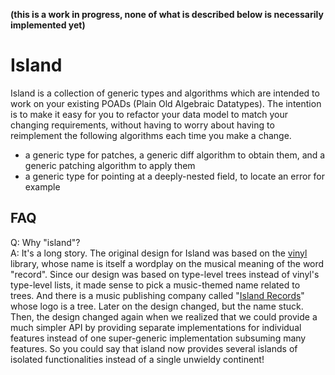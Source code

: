 **(this is a work in progress, none of what is described below is necessarily implemented yet)**

Island
===

Island is a collection of generic types and algorithms which are intended to work on your existing POADs (Plain Old Algebraic Datatypes). The intention is to make it easy for you to refactor your data model to match your changing requirements, without having to worry about having to reimplement the following algorithms each time you make a change.

* a generic type for patches, a generic diff algorithm to obtain them, and a generic patching algorithm to apply them
* a generic type for pointing at a deeply-nested field, to locate an error for example

FAQ
---

Q: Why "island"?  
A: It's a long story. The original design for Island was based on the [vinyl](http://hackage.haskell.org/package/vinyl) library, whose name is itself a wordplay on the musical meaning of the word "record". Since our design was based on type-level trees instead of vinyl's type-level lists, it made sense to pick a music-themed name related to trees. And there is a music publishing company called "[Island Records](https://en.wikipedia.org/wiki/Island_Records)" whose logo is a tree. Later on the design changed, but the name stuck.  
Then, the design changed again when we realized that we could provide a much simpler API by providing separate implementations for individual features instead of one super-generic implementation subsuming many features. So you could say that island now provides several islands of isolated functionalities instead of a single unwieldy continent!
